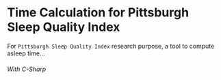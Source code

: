 # Time Calculation for Pittsburgh Sleep Quality Index 
For ```Pittsburgh Sleep Quality Index``` research purpose, a tool to compute asleep time...

###### With C-Sharp

